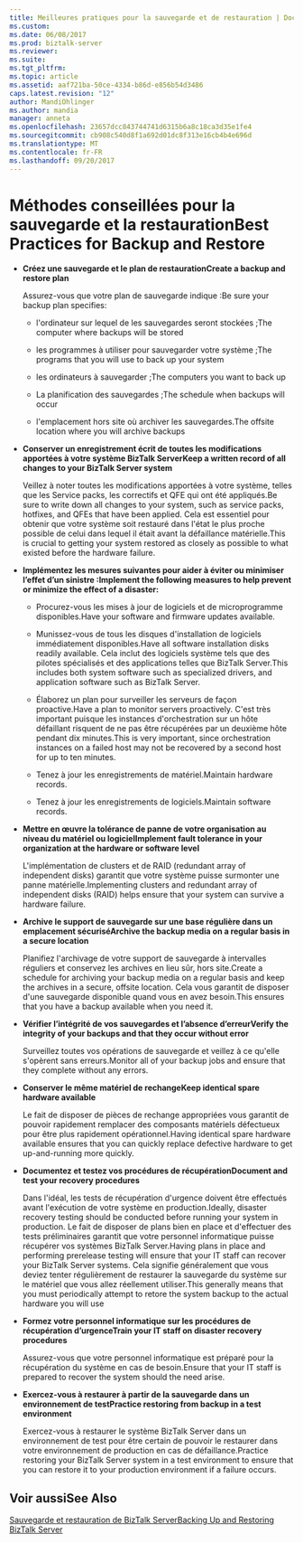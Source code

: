 ```yaml
---
title: Meilleures pratiques pour la sauvegarde et de restauration | Documents Microsoft
ms.custom: 
ms.date: 06/08/2017
ms.prod: biztalk-server
ms.reviewer: 
ms.suite: 
ms.tgt_pltfrm: 
ms.topic: article
ms.assetid: aaf721ba-50ce-4334-b86d-e856b54d3486
caps.latest.revision: "12"
author: MandiOhlinger
ms.author: mandia
manager: anneta
ms.openlocfilehash: 23657dcc843744741d6315b6a8c18ca3d35e1fe4
ms.sourcegitcommit: cb908c540d8f1a692d01dc8f313e16cb4b4e696d
ms.translationtype: MT
ms.contentlocale: fr-FR
ms.lasthandoff: 09/20/2017
---
```

# <a name="best-practices-for-backup-and-restore"></a><span data-ttu-id="dbbe7-102">Méthodes conseillées pour la sauvegarde et la restauration</span><span class="sxs-lookup"><span data-stu-id="dbbe7-102">Best Practices for Backup and Restore</span></span>
-   <span data-ttu-id="dbbe7-103">**Créez une sauvegarde et le plan de restauration**</span><span class="sxs-lookup"><span data-stu-id="dbbe7-103">**Create a backup and restore plan**</span></span>  
  
     <span data-ttu-id="dbbe7-104">Assurez-vous que votre plan de sauvegarde indique :</span><span class="sxs-lookup"><span data-stu-id="dbbe7-104">Be sure your backup plan specifies:</span></span>  
  
    -   <span data-ttu-id="dbbe7-105">l'ordinateur sur lequel de les sauvegardes seront stockées ;</span><span class="sxs-lookup"><span data-stu-id="dbbe7-105">The computer where backups will be stored</span></span>  
  
    -   <span data-ttu-id="dbbe7-106">les programmes à utiliser pour sauvegarder votre système ;</span><span class="sxs-lookup"><span data-stu-id="dbbe7-106">The programs that you will use to back up your system</span></span>  
  
    -   <span data-ttu-id="dbbe7-107">les ordinateurs à sauvegarder ;</span><span class="sxs-lookup"><span data-stu-id="dbbe7-107">The computers you want to back up</span></span>  
  
    -   <span data-ttu-id="dbbe7-108">La planification des sauvegardes ;</span><span class="sxs-lookup"><span data-stu-id="dbbe7-108">The schedule when backups will occur</span></span>  
  
    -   <span data-ttu-id="dbbe7-109">l'emplacement hors site où archiver les sauvegardes.</span><span class="sxs-lookup"><span data-stu-id="dbbe7-109">The offsite location where you will archive backups</span></span>  
  
-   <span data-ttu-id="dbbe7-110">**Conserver un enregistrement écrit de toutes les modifications apportées à votre système BizTalk Server**</span><span class="sxs-lookup"><span data-stu-id="dbbe7-110">**Keep a written record of all changes to your BizTalk Server system**</span></span>  
  
     <span data-ttu-id="dbbe7-111">Veillez à noter toutes les modifications apportées à votre système, telles que les Service packs, les correctifs et QFE qui ont été appliqués.</span><span class="sxs-lookup"><span data-stu-id="dbbe7-111">Be sure to write down all changes to your system, such as service packs, hotfixes, and QFEs that have been applied.</span></span> <span data-ttu-id="dbbe7-112">Cela est essentiel pour obtenir que votre système soit restauré dans l'état le plus proche possible de celui dans lequel il était avant la défaillance matérielle.</span><span class="sxs-lookup"><span data-stu-id="dbbe7-112">This is crucial to getting your system restored as closely as possible to what existed before the hardware failure.</span></span>  
  
-   <span data-ttu-id="dbbe7-113">**Implémentez les mesures suivantes pour aider à éviter ou minimiser l’effet d’un sinistre :**</span><span class="sxs-lookup"><span data-stu-id="dbbe7-113">**Implement the following measures to help prevent or minimize the effect of a disaster:**</span></span>  
  
    -   <span data-ttu-id="dbbe7-114">Procurez-vous les mises à jour de logiciels et de microprogramme disponibles.</span><span class="sxs-lookup"><span data-stu-id="dbbe7-114">Have your software and firmware updates available.</span></span>  
  
    -   <span data-ttu-id="dbbe7-115">Munissez-vous de tous les disques d'installation de logiciels immédiatement disponibles.</span><span class="sxs-lookup"><span data-stu-id="dbbe7-115">Have all software installation disks readily available.</span></span> <span data-ttu-id="dbbe7-116">Cela inclut des logiciels système tels que des pilotes spécialisés et des applications telles que BizTalk Server.</span><span class="sxs-lookup"><span data-stu-id="dbbe7-116">This includes both system software such as specialized drivers, and application software such as BizTalk Server.</span></span>  
  
    -   <span data-ttu-id="dbbe7-117">Élaborez un plan pour surveiller les serveurs de façon proactive.</span><span class="sxs-lookup"><span data-stu-id="dbbe7-117">Have a plan to monitor servers proactively.</span></span> <span data-ttu-id="dbbe7-118">C'est très important puisque les instances d'orchestration sur un hôte défaillant risquent de ne pas être récupérées par un deuxième hôte pendant dix minutes.</span><span class="sxs-lookup"><span data-stu-id="dbbe7-118">This is very important, since orchestration instances on a failed host may not be recovered by a second host for up to ten minutes.</span></span>  
  
    -   <span data-ttu-id="dbbe7-119">Tenez à jour les enregistrements de matériel.</span><span class="sxs-lookup"><span data-stu-id="dbbe7-119">Maintain hardware records.</span></span>  
  
    -   <span data-ttu-id="dbbe7-120">Tenez à jour les enregistrements de logiciels.</span><span class="sxs-lookup"><span data-stu-id="dbbe7-120">Maintain software records.</span></span>  
  
-   <span data-ttu-id="dbbe7-121">**Mettre en œuvre la tolérance de panne de votre organisation au niveau du matériel ou logiciel**</span><span class="sxs-lookup"><span data-stu-id="dbbe7-121">**Implement fault tolerance in your organization at the hardware or software level**</span></span>  
  
     <span data-ttu-id="dbbe7-122">L'implémentation de clusters et de RAID (redundant array of independent disks) garantit que votre système puisse surmonter une panne matérielle.</span><span class="sxs-lookup"><span data-stu-id="dbbe7-122">Implementing clusters and redundant array of independent disks (RAID) helps ensure that your system can survive a hardware failure.</span></span>  
  
-   <span data-ttu-id="dbbe7-123">**Archive le support de sauvegarde sur une base régulière dans un emplacement sécurisé**</span><span class="sxs-lookup"><span data-stu-id="dbbe7-123">**Archive the backup media on a regular basis in a secure location**</span></span>  
  
     <span data-ttu-id="dbbe7-124">Planifiez l'archivage de votre support de sauvegarde à intervalles réguliers et conservez les archives en lieu sûr, hors site.</span><span class="sxs-lookup"><span data-stu-id="dbbe7-124">Create a schedule for archiving your backup media on a regular basis and keep the archives in a secure, offsite location.</span></span> <span data-ttu-id="dbbe7-125">Cela vous garantit de disposer d'une sauvegarde disponible quand vous en avez besoin.</span><span class="sxs-lookup"><span data-stu-id="dbbe7-125">This ensures that you have a backup available when you need it.</span></span>  
  
-   <span data-ttu-id="dbbe7-126">**Vérifier l’intégrité de vos sauvegardes et l’absence d’erreur**</span><span class="sxs-lookup"><span data-stu-id="dbbe7-126">**Verify the integrity of your backups and that they occur without error**</span></span>  
  
     <span data-ttu-id="dbbe7-127">Surveillez toutes vos opérations de sauvegarde et veillez à ce qu'elle s'opèrent sans erreurs.</span><span class="sxs-lookup"><span data-stu-id="dbbe7-127">Monitor all of your backup jobs and ensure that they complete without any errors.</span></span>  
  
-   <span data-ttu-id="dbbe7-128">**Conserver le même matériel de rechange**</span><span class="sxs-lookup"><span data-stu-id="dbbe7-128">**Keep identical spare hardware available**</span></span>  
  
     <span data-ttu-id="dbbe7-129">Le fait de disposer de pièces de rechange appropriées vous garantit de pouvoir rapidement remplacer des composants matériels défectueux pour être plus rapidement opérationnel.</span><span class="sxs-lookup"><span data-stu-id="dbbe7-129">Having identical spare hardware available ensures that you can quickly replace defective hardware to get up-and-running more quickly.</span></span>  
  
-   <span data-ttu-id="dbbe7-130">**Documentez et testez vos procédures de récupération**</span><span class="sxs-lookup"><span data-stu-id="dbbe7-130">**Document and test your recovery procedures**</span></span>  
  
     <span data-ttu-id="dbbe7-131">Dans l'idéal, les tests de récupération d'urgence doivent être effectués avant l'exécution de votre système en production.</span><span class="sxs-lookup"><span data-stu-id="dbbe7-131">Ideally, disaster recovery testing should be conducted before running your system in production.</span></span> <span data-ttu-id="dbbe7-132">Le fait de disposer de plans bien en place et d'effectuer des tests préliminaires garantit que votre personnel informatique puisse récupérer vos systèmes BizTalk Server.</span><span class="sxs-lookup"><span data-stu-id="dbbe7-132">Having plans in place and performing prerelease testing will ensure that your IT staff can recover your BizTalk Server systems.</span></span> <span data-ttu-id="dbbe7-133">Cela signifie généralement que vous deviez tenter régulièrement de restaurer la sauvegarde du système sur le matériel que vous allez réellement utiliser.</span><span class="sxs-lookup"><span data-stu-id="dbbe7-133">This generally means that you must periodically attempt to retore the system backup to the actual hardware you will use</span></span>  
  
-   <span data-ttu-id="dbbe7-134">**Formez votre personnel informatique sur les procédures de récupération d’urgence**</span><span class="sxs-lookup"><span data-stu-id="dbbe7-134">**Train your IT staff on disaster recovery procedures**</span></span>  
  
     <span data-ttu-id="dbbe7-135">Assurez-vous que votre personnel informatique est préparé pour la récupération du système en cas de besoin.</span><span class="sxs-lookup"><span data-stu-id="dbbe7-135">Ensure that your IT staff is prepared to recover the system should the need arise.</span></span>  
  
-   <span data-ttu-id="dbbe7-136">**Exercez-vous à restaurer à partir de la sauvegarde dans un environnement de test**</span><span class="sxs-lookup"><span data-stu-id="dbbe7-136">**Practice restoring from backup in a test environment**</span></span>  
  
     <span data-ttu-id="dbbe7-137">Exercez-vous à restaurer le système BizTalk Server dans un environnement de test pour être certain de pouvoir le restaurer dans votre environnement de production en cas de défaillance.</span><span class="sxs-lookup"><span data-stu-id="dbbe7-137">Practice restoring your BizTalk Server system in a test environment to ensure that you can restore it to your production environment if a failure occurs.</span></span>  
  
## <a name="see-also"></a><span data-ttu-id="dbbe7-138">Voir aussi</span><span class="sxs-lookup"><span data-stu-id="dbbe7-138">See Also</span></span>  
 [<span data-ttu-id="dbbe7-139">Sauvegarde et restauration de BizTalk Server</span><span class="sxs-lookup"><span data-stu-id="dbbe7-139">Backing Up and Restoring BizTalk Server</span></span>](../core/backing-up-and-restoring-biztalk-server.md)